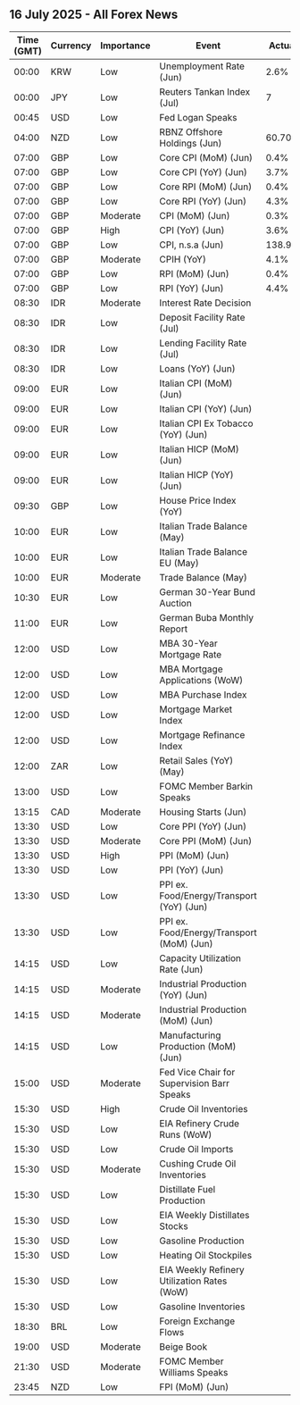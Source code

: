 ## 16 July 2025 - All Forex News

| Time (GMT) | Currency | Importance | Event | Actual | Forecast | Previous |
|------|----------|------------|-------|--------|----------|----------|
| 00:00 | KRW | Low | Unemployment Rate (Jun) | 2.6% |  | 2.7% |
| 00:00 | JPY | Low | Reuters Tankan Index (Jul) | 7 |  | 6 |
| 00:45 | USD | Low | Fed Logan Speaks |  |  |  |
| 04:00 | NZD | Low | RBNZ Offshore Holdings (Jun) | 60.70% |  | 59.70% |
| 07:00 | GBP | Low | Core CPI (MoM) (Jun) | 0.4% | 0.2% | 0.2% |
| 07:00 | GBP | Low | Core CPI (YoY) (Jun) | 3.7% | 3.5% | 3.5% |
| 07:00 | GBP | Low | Core RPI (MoM) (Jun) | 0.4% |  | 0.2% |
| 07:00 | GBP | Low | Core RPI (YoY) (Jun) | 4.3% |  | 4.1% |
| 07:00 | GBP | Moderate | CPI (MoM) (Jun) | 0.3% | 0.2% | 0.2% |
| 07:00 | GBP | High | CPI (YoY) (Jun) | 3.6% | 3.4% | 3.4% |
| 07:00 | GBP | Low | CPI, n.s.a (Jun) | 138.90 |  | 138.40 |
| 07:00 | GBP | Moderate | CPIH (YoY) | 4.1% |  | 4.0% |
| 07:00 | GBP | Low | RPI (MoM) (Jun) | 0.4% | 0.3% | 0.2% |
| 07:00 | GBP | Low | RPI (YoY) (Jun) | 4.4% | 4.3% | 4.3% |
| 08:30 | IDR | Moderate | Interest Rate Decision |  | 5.25% | 5.50% |
| 08:30 | IDR | Low | Deposit Facility Rate (Jul) |  | 4.50% | 4.75% |
| 08:30 | IDR | Low | Lending Facility Rate (Jul) |  | 6.00% | 6.25% |
| 08:30 | IDR | Low | Loans (YoY) (Jun) |  |  | 8.43% |
| 09:00 | EUR | Low | Italian CPI (MoM) (Jun) |  | 0.2% | -0.1% |
| 09:00 | EUR | Low | Italian CPI (YoY) (Jun) |  | 1.7% | 1.6% |
| 09:00 | EUR | Low | Italian CPI Ex Tobacco (YoY) (Jun) |  |  | 1.4% |
| 09:00 | EUR | Low | Italian HICP (MoM) (Jun) |  | 0.2% | -0.1% |
| 09:00 | EUR | Low | Italian HICP (YoY) (Jun) |  | 1.7% | 1.7% |
| 09:30 | GBP | Low | House Price Index (YoY) |  | 3.2% | 3.5% |
| 10:00 | EUR | Low | Italian Trade Balance (May) |  | 2.870B | 2.482B |
| 10:00 | EUR | Low | Italian Trade Balance EU (May) |  |  | 0.16B |
| 10:00 | EUR | Moderate | Trade Balance (May) |  | 13.9B | 9.9B |
| 10:30 | EUR | Low | German 30-Year Bund Auction |  |  | 2.990% |
| 11:00 | EUR | Low | German Buba Monthly Report |  |  |  |
| 12:00 | USD | Low | MBA 30-Year Mortgage Rate |  |  | 6.77% |
| 12:00 | USD | Low | MBA Mortgage Applications (WoW) |  |  | 9.4% |
| 12:00 | USD | Low | MBA Purchase Index |  |  | 180.9 |
| 12:00 | USD | Low | Mortgage Market Index |  |  | 281.6 |
| 12:00 | USD | Low | Mortgage Refinance Index |  |  | 829.3 |
| 12:00 | ZAR | Low | Retail Sales (YoY) (May) |  |  | 5.1% |
| 13:00 | USD | Low | FOMC Member Barkin Speaks |  |  |  |
| 13:15 | CAD | Moderate | Housing Starts (Jun) |  | 262.0K | 279.5K |
| 13:30 | USD | Low | Core PPI (YoY) (Jun) |  | 2.7% | 3.0% |
| 13:30 | USD | Moderate | Core PPI (MoM) (Jun) |  | 0.2% | 0.1% |
| 13:30 | USD | High | PPI (MoM) (Jun) |  | 0.2% | 0.1% |
| 13:30 | USD | Low | PPI (YoY) (Jun) |  | 2.5% | 2.6% |
| 13:30 | USD | Low | PPI ex. Food/Energy/Transport (YoY) (Jun) |  |  | 2.7% |
| 13:30 | USD | Low | PPI ex. Food/Energy/Transport (MoM) (Jun) |  |  | 0.1% |
| 14:15 | USD | Low | Capacity Utilization Rate (Jun) |  | 77.4% | 77.4% |
| 14:15 | USD | Moderate | Industrial Production (YoY) (Jun) |  |  | 0.60% |
| 14:15 | USD | Moderate | Industrial Production (MoM) (Jun) |  | 0.1% | -0.2% |
| 14:15 | USD | Low | Manufacturing Production (MoM) (Jun) |  | 0.0% | 0.1% |
| 15:00 | USD | Moderate | Fed Vice Chair for Supervision Barr Speaks |  |  |  |
| 15:30 | USD | High | Crude Oil Inventories |  | -1.800M | 7.070M |
| 15:30 | USD | Low | EIA Refinery Crude Runs (WoW) |  |  | -0.099M |
| 15:30 | USD | Low | Crude Oil Imports |  |  | -1.358M |
| 15:30 | USD | Moderate | Cushing Crude Oil Inventories |  |  | 0.464M |
| 15:30 | USD | Low | Distillate Fuel Production |  |  | 0.059M |
| 15:30 | USD | Low | EIA Weekly Distillates Stocks |  |  | -0.825M |
| 15:30 | USD | Low | Gasoline Production |  |  | 0.278M |
| 15:30 | USD | Low | Heating Oil Stockpiles |  |  | 0.603M |
| 15:30 | USD | Low | EIA Weekly Refinery Utilization Rates (WoW) |  |  | -0.2% |
| 15:30 | USD | Low | Gasoline Inventories |  |  | -2.658M |
| 18:30 | BRL | Low | Foreign Exchange Flows |  |  | -2.148B |
| 19:00 | USD | Moderate | Beige Book |  |  |  |
| 21:30 | USD | Moderate | FOMC Member Williams Speaks |  |  |  |
| 23:45 | NZD | Low | FPI (MoM) (Jun) |  |  | 0.5% |
